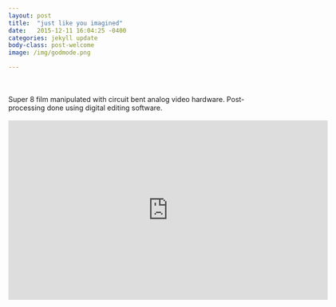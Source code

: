 ```yaml
---
layout: post
title:  "just like you imagined"
date:   2015-12-11 16:04:25 -0400
categories: jekyll update
body-class: post-welcome
image: /img/godmode.png

---
```

<br>
<br>
Super 8 film manipulated with circuit bent analog video hardware. Post-processing done using digital editing software.
<br>
<br>
<iframe src="https://player.vimeo.com/video/148065304" width="640" height="360" frameborder="0" webkitallowfullscreen mozallowfullscreen allowfullscreen></iframe>
